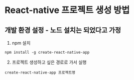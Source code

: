 # React-native 프로젝트 생성 방법

## 개발 환경 설정 - 노드 설치는 되었다고 가정
1. npm 설치 
```shell
npm install -g create-react-native-app
```

2. 프로젝트 생성하고 싶은 경로로 가서 실행
```shell
create-react-native-app 프로젝트명
```
